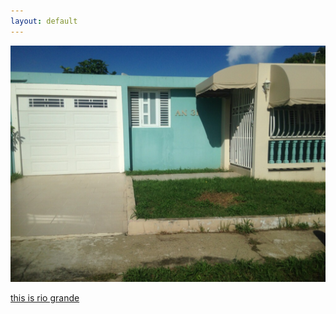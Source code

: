 ```yaml
---
layout: default
---
```


<div class="preview-panel">
<a href="/2015/11/03/Villas-de-Rio-Grande/">
	<img class="preview-images" src="/Propiedades/venta/villas de rio grande/3.jpg">
	<p>this is rio grande</p>
</a>
</div>